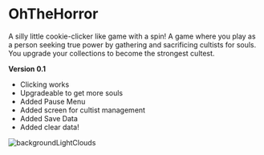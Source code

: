 # OhTheHorror
A silly little cookie-clicker like game with a spin! 
A game where you play as a person seeking true power by gathering and sacrificing cultists for souls. You upgrade your collections to become the strongest cultest.

**Version 0.1**
- Clicking works
- Upgradeable to get more souls
- Added Pause Menu
- Added screen for cultist management
- Added Save Data
- Added clear data!

![backgroundLightClouds](https://user-images.githubusercontent.com/98774992/161328295-24a88593-8be9-4b08-b3fe-2915481a0d59.png)
